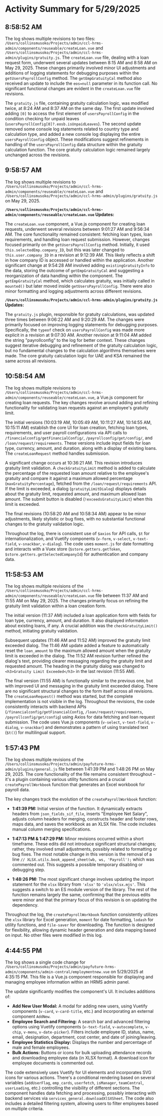 # Activity Summary for 5/29/2025

## 8:58:52 AM
The log shows multiple revisions to two files: `/Users/collinsmusoko/Projects/admin/ccl-hrms-admin/components/reuseable/createLoan.vue` and `/Users/collinsmusoko/Projects/admin/ccl-hrms-admin/plugins/gratuity.js`.  The `createLoan.vue` file, dealing with a loan request form, underwent several updates between 8:15 AM and 8:58 AM on May 29, 2025.  These changes primarily involved minor UI adjustments and additions of logging statements for debugging purposes within the `getUsersPayrollConfig` method. The  `getEmpGratuityCal` method also received an update to include the `eos=null` parameter in its function call. No significant functional changes are evident in the  `createLoan.vue` file revisions.

The `gratuity.js` file, containing gratuity calculation logic, was modified twice, at 8:24 AM and 8:37 AM on the same day. The first update involved adding `[0]` to access the first element of `usersPayrollConfig` in the condition checking for unpaid leaves (`usersPayrollConfig[0]?.eosb.isUnpaidLeaves`). The second update removed some console log statements related to country type and calculation type, and added a new console log displaying the entire `usersPayrollConfig` object.  These modifications suggest refinements in handling of the `usersPayrollConfig` data structure within the gratuity calculation function.  The core gratuity calculation logic remained largely unchanged across the revisions.


## 9:58:57 AM
The log shows multiple revisions to `/Users/collinsmusoko/Projects/admin/ccl-hrms-admin/components/reuseable/createLoan.vue` and `/Users/collinsmusoko/Projects/admin/ccl-hrms-admin/plugins/gratuity.js` on May 29, 2025.

**`/Users/collinsmusoko/Projects/admin/ccl-hrms-admin/components/reuseable/createLoan.vue` Updates:**

The `createLoan.vue` component, a Vue.js component for creating loan requests, underwent several revisions between 9:01:27 AM and 9:56:34 AM.  The core functionality remained consistent: fetching loan types, loan requirements, and handling loan request submission.  However,  changes focused primarily on the `getUsersPayrollConfig` method. Initially, it used `this.selectedEmp.company_ID`, but this was later changed to `this.user.company_ID` in a revision at 9:12:39 AM. This likely reflects a shift in how company ID is accessed or handled within the application.  Another significant change at 9:54:28 AM involved adding `existingGratuityInfo` to the data, storing the outcome of `getEmpGratuityCal` and suggesting a reorganization of data handling within the component.  The `getEmpGratuityCal` method, which calculates gratuity, was initially called in `mounted()` but later moved inside `getUsersPayrollConfig`.  There were also minor formatting and logging adjustments across different revisions.


**`/Users/collinsmusoko/Projects/admin/ccl-hrms-admin/plugins/gratuity.js` Updates:**

The `gratuity.js` plugin, responsible for gratuity calculations, was updated three times between 9:06:22 AM and 9:20:29 AM. The changes were primarily focused on improving logging statements for debugging purposes.  Specifically, the `typeof` check on `usersPayrollConfig`  was made more explicit in a revision at 9:07:30 AM. Another revision at 9:11:04 AM added the string "payrollconfig" to the log for better context.  These changes suggest iterative debugging and refinement of the gratuity calculation logic, but no fundamental changes to the calculation algorithms themselves were made.  The core gratuity calculation logic for UAE and KSA remained the same across all revisions.


## 10:58:54 AM
The log shows multiple revisions to `/Users/collinsmusoko/Projects/admin/ccl-hrms-admin/components/reuseable/createLoan.vue`, a Vue.js component for creating loan requests.  The key changes revolve around adding and refining functionality for validating loan requests against an employee's gratuity limit.

The initial versions (10:03:19 AM, 10:05:49 AM, 10:11:27 AM, 10:14:55 AM, 10:15:11 AM) establish the core UI for loan creation, fetching loan types,  requirements, and user payroll configurations via API calls to `/financialconfig/getFinancialConfig/`, `/payrollconfig/get/config/`, and `/loan/request/requirements`.  These versions include input fields for loan type, currency, amount, and duration, along with a display of existing loans. The `createLoanRequest` method handles submission.

A significant change occurs at 10:36:21 AM.  This revision introduces gratuity limit validation. A  `checkGratuityLimit` method is added to calculate the percentage of the requested loan amount relative to the employee's gratuity and compare it against a maximum allowed percentage (`maxGratuityPercentage`), fetched from the `/loan/request/requirements` API. If the limit is exceeded, a dialog (`gratuityLimitDialog`) displays details about the gratuity limit, requested amount, and maximum allowed loan amount. The submit button is disabled (`!exceedsGratuityLimit`) when this limit is exceeded.

The final revisions (10:58:20 AM and 10:58:34 AM) appear to be minor adjustments, likely stylistic or bug fixes, with no substantial functional changes to the gratuity validation logic.

Throughout the log, there is consistent use of  `$axios` for API calls, `$t` for internationalization, and Vuetify components (`v-form`, `v-select`, `v-text-field`, `v-snackbar`, `v-dialog`).  The code uses `moment.js` for date formatting and interacts with a Vuex store (`$store.getters.getToken`, `$store.getters.getSelectedCompanyId`) for authentication and company data.


## 11:58:53 AM
The log shows multiple revisions of the `/Users/collinsmusoko/Projects/admin/ccl-hrms-admin/components/reuseable/createLoan.vue` file between 11:37 AM and 11:55 AM on May 29, 2025.  The changes primarily focus on refining the gratuity limit validation within a loan creation form.

The initial version (11:37 AM) included a loan application form with fields for loan type, currency, amount, and duration.  It also displayed information about existing loans, if any.  A crucial addition was the `checkGratuityLimit()` method, initiating gratuity validation.

Subsequent updates (11:46 AM and 11:52 AM) improved the gratuity limit exceeded dialog.  The 11:46 AM update added a feature to automatically reset the `loan_amount` to the maximum allowed amount when the gratuity limit is exceeded in the dialog. The 11:52 AM revision further refined the dialog's text, providing clearer messaging regarding the gratuity limit and requested amount.  The heading in the gratuity dialog was changed to `<h3>Gratuity Limit Exceeded</h3>` in the last revision (11:55 AM).


The final version (11:55 AM) is functionally similar to the previous one, but with improved UI and messaging in the gratuity limit exceeded dialog.  There are no significant structural changes to the form itself across all revisions. The  `createLoanRequest()` method was started, but the complete implementation is not visible in the log.  Throughout the revisions, the code consistently interacts with backend APIs (`/financialconfig/getFinancialConfig`, `/loan/request/requirements`, `/payrollconfig/get/config`) using Axios for data fetching and loan request submission.  The code uses Vue.js components (`v-select`, `v-text-field`, `v-dialog`, `v-snackbar`) and demonstrates a pattern of using translated text (`$t()`) for multilingual support.


## 1:57:43 PM
The log shows multiple revisions of the `/Users/collinsmusoko/Projects/admin/payfuture-hrms-admin/plugins/general.js` file between 1:41:39 PM and 1:48:26 PM on May 29, 2025.  The core functionality of the file remains consistent throughout – it's a plugin containing various utility functions and a crucial `createPayrollWorkbook` function that generates an Excel workbook for payroll data.

The key changes track the evolution of the `createPayrollWorkbook` function:

* **1:41:39 PM:** Initial version of the function.  It dynamically extracts headers from `json_fields_sif_file`, inserts "Employee Net Salary", adjusts column headers for merging, constructs header and footer rows, maps data, and saves the workbook as an XLSX file.  The code includes manual column merging specifications.

* **1:47:13 PM & 1:47:29 PM:** Minor revisions occurred within a short timeframe. These edits did not introduce significant structural changes; rather, they involved small adjustments, possibly related to formatting or bug fixes. The most notable change in this version is the removal of a line `// XLSX.utils.book_append_sheet(wb, ws, 'Payroll');` which was commented out. This suggests a possible temporary disabling or debugging step.

* **1:48:26 PM:**  The most significant change involves updating the import statement for the `xlsx` library from `'xlsx'` to `'xlsx/xlsx.mjs'`. This suggests a switch to an ES module version of the library.  The rest of the function remains largely the same, confirming that the previous edits were minor and that the primary focus of this revision is on updating the dependency.


Throughout the log, the `createPayrollWorkbook` function consistently utilizes the `xlsx` library for Excel generation, `moment` for date formatting, `lodash` for utility functions, and `file-saver` for downloading.  The function is designed for flexibility, allowing dynamic header generation and data mapping based on input.  No other files were modified in this log.


## 4:44:55 PM
The log shows a single code change for `/Users/collinsmusoko/Projects/admin/payfuture-hrms-admin/components/admin-central/employmentnew.vue` on 5/29/2025 at 4:35:15 PM.  This file is a Vue.js component responsible for displaying and managing employee information within an HRMS admin panel.

The update significantly modifies the component's UI.  It includes additions of:

* **Add New User Modal:** A modal for adding new users, using Vuetify components (`v-card`, `v-card-title`, etc.) and incorporating an external component `AddNew`.
* **Employee Search and Filtering:**  A search bar and advanced filtering options using Vuetify components (`v-text-field`, `v-autocomplete`, `v-chip`, `v-menu`, `v-date-picker`). Filters include employee ID, status, name, email, designation, department, cost center, and date of joining/leaving.
* **Employee Statistics Display:**  Displays the number and percentage of male and female employees.
* **Bulk Actions:** Buttons or icons for bulk uploading attendance records and downloading employee data (in XLSX format).  A download icon for employee documents is commented out.


The code extensively uses Vuetify for UI elements and incorporates SVG icons for various actions.  There's a conditional rendering based on several variables (`addUserFlag`, `emp_cards`, `userfetch`, `isManager`, `teamCentral`, `userLoading`, etc.) controlling the visibility of different sections. The component handles data fetching and processing, possibly interacting with backend services via `services_general.downloadXlSXSheet`.  The code also includes a detailed filtering system, allowing users to filter employees based on multiple criteria.
